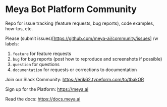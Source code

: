# Meya Bot Platform Community
Repo for issue tracking (feature requests, bug reports), code examples, how-tos, etc.

Please (submit issues)[https://github.com/meya-ai/community/issues] /w labels:

1. `feature` for feature requests
2. `bug` for bug reports (post how to reproduce and screenshots if possible)
3. `question` for questions
4. `documentation` for requests or corrections to documentation

Join our Slack Community: https://erik62.typeform.com/to/tbakOR

Sign up for the Platform: https://meya.ai

Read the docs: https://docs.meya.ai
